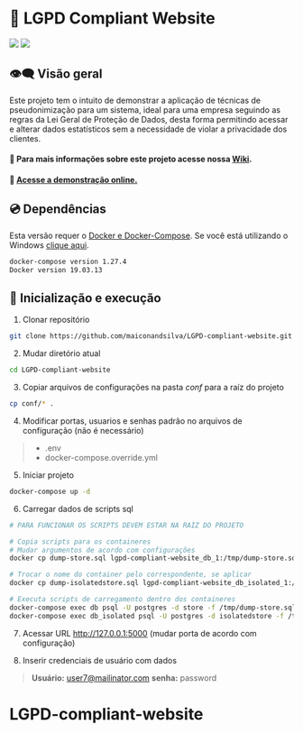 # :abcd: LGPD Compliant Website
[![](https://img.shields.io/badge/python-v3.8-blue)](#) [![](https://img.shields.io/badge/docker%20build-automated-066da5)]()


## 👁️‍🗨️ Visão geral<a name="visao-geral"></a>

Este projeto tem o intuito de demonstrar a aplicação de técnicas de pseudonimização para um sistema, ideal para uma empresa seguindo as regras da Lei Geral de Proteção de Dados, desta forma permitindo acessar e alterar dados estatísticos sem a necessidade de violar a privacidade dos clientes.


#### 📖 Para mais informações sobre este projeto acesse nossa [Wiki](https://github.com/maiconandsilva/LGPD-compliant-website/wiki).

#### 📶 [Acesse a demonstração online.](https://lgpd-compliant.herokuapp.com)

## :cd: Dependências

Esta versão requer o [Docker e Docker-Compose](https://docs.docker.com/get-docker/).
Se você está utilizando o Windows [clique aqui](https://docs.docker.com/docker-for-windows/install/).

``` bash
docker-compose version 1.27.4
Docker version 19.03.13
```

##  :rocket: Inicialização e execução

1. Clonar repositório
``` bash
git clone https://github.com/maiconandsilva/LGPD-compliant-website.git
```

2. Mudar diretório atual
```bash
cd LGPD-compliant-website
```

3. Copiar arquivos de configurações na pasta _conf_ para a raíz do projeto
```bash
cp conf/* .
```

4. Modificar portas, usuarios e senhas padrão no arquivos de configuração (não é necessário)
> -  .env
> - docker-compose.override.yml

5. Iniciar projeto
```bash
docker-compose up -d
```

6. Carregar dados de scripts sql
```bash
# PARA FUNCIONAR OS SCRIPTS DEVEM ESTAR NA RAÍZ DO PROJETO

# Copia scripts para os containeres
# Mudar argumentos de acordo com configurações
docker cp dump-store.sql lgpd-compliant-website_db_1:/tmp/dump-store.sql

# Trocar o nome do container pelo correspondente, se aplicar
docker cp dump-isolatedstore.sql lgpd-compliant-website_db_isolated_1:/tmp/dump-isolatedstore.sql

# Executa scripts de carregamento dentro dos containeres
docker-compose exec db psql -U postgres -d store -f /tmp/dump-store.sql
docker-compose exec db_isolated psql -U postgres -d isolatedstore -f /tmp/dump-isolatedstore.sql
```

7. Acessar URL http://127.0.0.1:5000 (mudar porta de acordo com configuração)

8. Inserir credenciais de usuário com dados

> **Usuário:** user7@mailinator.com
> **senha:**   password 
# LGPD-compliant-website
